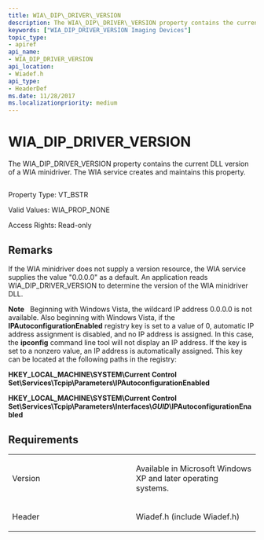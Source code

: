 ```yaml
---
title: WIA\_DIP\_DRIVER\_VERSION
description: The WIA\_DIP\_DRIVER\_VERSION property contains the current DLL version of a WIA minidriver. The WIA service creates and maintains this property.
keywords: ["WIA_DIP_DRIVER_VERSION Imaging Devices"]
topic_type:
- apiref
api_name:
- WIA_DIP_DRIVER_VERSION
api_location:
- Wiadef.h
api_type:
- HeaderDef
ms.date: 11/28/2017
ms.localizationpriority: medium
---
```


# WIA\_DIP\_DRIVER\_VERSION


The WIA\_DIP\_DRIVER\_VERSION property contains the current DLL version of a WIA minidriver. The WIA service creates and maintains this property.

## <span id="ddk_wia_dip_driver_version_si"></span><span id="DDK_WIA_DIP_DRIVER_VERSION_SI"></span>


Property Type: VT\_BSTR

Valid Values: WIA\_PROP\_NONE

Access Rights: Read-only

Remarks
-------

If the WIA minidriver does not supply a version resource, the WIA service supplies the value "0.0.0.0" as a default. An application reads WIA\_DIP\_DRIVER\_VERSION to determine the version of the WIA minidriver DLL.

**Note**   Beginning with Windows Vista, the wildcard IP address 0.0.0.0 is not available.
Also beginning with Windows Vista, if the **IPAutoconfigurationEnabled** registry key is set to a value of 0, automatic IP address assignment is disabled, and no IP address is assigned. In this case, the **ipconfig** command line tool will not display an IP address. If the key is set to a nonzero value, an IP address is automatically assigned. This key can be located at the following paths in the registry:

**HKEY\_LOCAL\_MACHINE\\SYSTEM\\Current Control Set\\Services\\Tcpip\\Parameters\\IPAutoconfigurationEnabled**

**HKEY\_LOCAL\_MACHINE\\SYSTEM\\Current Control Set\\Services\\Tcpip\\Parameters\\Interfaces\\*GUID*\\IPAutoconfigurationEnabled**

 

Requirements
------------

<table>
<colgroup>
<col width="50%" />
<col width="50%" />
</colgroup>
<tbody>
<tr class="odd">
<td><p>Version</p></td>
<td><p>Available in Microsoft Windows XP and later operating systems.</p></td>
</tr>
<tr class="even">
<td><p>Header</p></td>
<td>Wiadef.h (include Wiadef.h)</td>
</tr>
</tbody>
</table>

 

 





